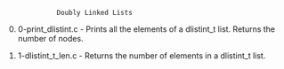 			     Doubly Linked Lists
0. 0-print_dlistint.c - Prints all the elements of a dlistint_t list. Returns the number of nodes.

1. 1-dlistint_t_len.c - Returns the number of elements in a dlistint_t list.
